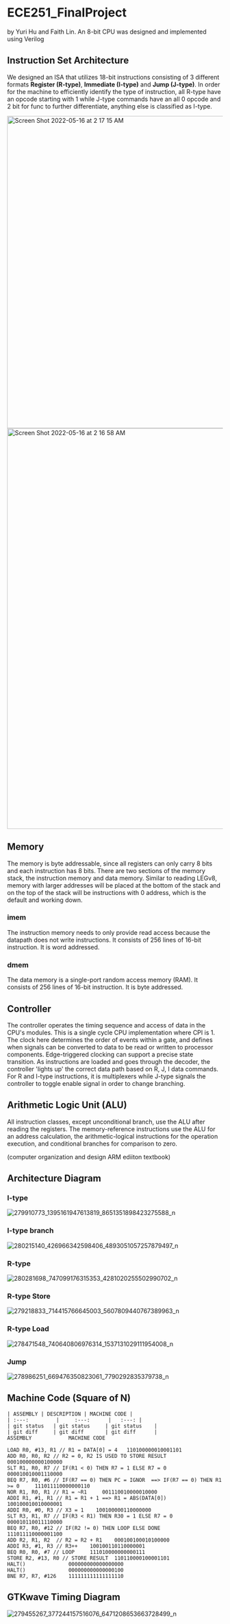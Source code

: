# ECE251_FinalProject 
by Yuri Hu and Faith Lin. An 8-bit CPU was designed and implemented using Verilog 

## Instruction Set Architecture 
We designed an ISA that utilizes 18-bit instructions consisting of 3 different formats **Register (R-type)**, **Immediate (I-type)** and **Jump (J-type)**. In order for the machine to efficiently identify the type of instruction, all R-type have an opcode starting with 1 while J-type commands have an all 0 opcode and 2 bit for func to further differentiate, anything else is classified as I-type. 

<img width="728" alt="Screen Shot 2022-05-16 at 2 17 15 AM" src="https://user-images.githubusercontent.com/75409461/168487989-647e5836-54eb-4c05-83b0-fa30af254147.png">

<img width="934" alt="Screen Shot 2022-05-16 at 2 16 58 AM" src="https://user-images.githubusercontent.com/75409461/168487913-d61b90d3-cd4e-4db5-bef3-66cf3bb240b0.png">

## Memory
The memory is byte addressable, since all registers can only carry 8 bits and each instruction has 8 bits. There are two sections of the memory stack, the instruction memory and data memory. Similar to reading LEGv8, memory with larger addresses will be placed at the bottom of the stack and on the top of the stack will be instructions with 0 address, which is the default and working down. 

### imem 
The instruction memory needs to only provide read access because the datapath does not write instructions. It consists of 256 lines of 16-bit instruction. It is word addressed.

### dmem
The data memory is a single-port random access memory (RAM). It consists of 256 lines of 16-bit instruction. It is byte addressed.

## Controller 

The controller operates the timing sequence and access of data in the CPU's modules. This is a single cycle CPU implementation where CPI is 1. The clock here determines the order of events within a gate, and defines when signals can be converted to data to be read or written to processor components. Edge-triggered clocking can support a precise state transition. As instructions are loaded and goes through the decoder, the controller 'lights up' the correct data path based on R, J, I data commands. For R and I-type instructions, it is multiplexers while J-type signals the controller to toggle enable signal in order to change branching. 

## Arithmetic Logic Unit (ALU)
All instruction classes, except unconditional branch, use the ALU after reading the registers. The memory-reference instructions use the ALU for an address calculation, the arithmetic-logical instructions for the operation execution, and conditional branches for comparison to zero. 

(computer organization and design ARM ediiton textbook) 

## Architecture Diagram 
### I-type  
![279910773_1395161947613819_8651351898423275588_n](https://user-images.githubusercontent.com/75409461/168488087-25130884-2a56-4e03-8da5-92829eeae9f0.png)

### I-type branch 
![280215140_426966342598406_4893051057257879497_n](https://user-images.githubusercontent.com/75409461/168488097-7561061a-a467-496a-b964-aa2faad2ad3d.png)

### R-type 
![280281698_747099176315353_4281020255502990702_n](https://user-images.githubusercontent.com/75409461/168488092-a748baf4-65fd-4add-998b-cea5367bcf7f.png)

### R-type Store
![279218833_714415766645003_5607809440767389963_n](https://user-images.githubusercontent.com/75409461/168488104-01d89a75-1804-40a4-bb14-263803a6c63d.png)

### R-type Load  
![278471548_740640806976314_1537131029111954008_n](https://user-images.githubusercontent.com/75409461/168488105-49ada2fb-c257-46f9-b28f-5ebc40435aec.png)

### Jump
![278986251_669476350823061_7790292835379738_n](https://user-images.githubusercontent.com/75409461/168488112-3d59709f-acf5-4462-92ca-fa458fe16b75.png)

## Machine Code (Square of N)
```
| ASSEMBLY | DESCRIPTION | MACHINE CODE |
| :---:         |     :---:      |   :---: |
| git status   | git status     | git status    |
| git diff     | git diff       | git diff      |
ASSEMBLY            MACHINE CODE

LOAD R0, #13, R1 // R1 = DATA[0] = 4   110100000010001101
ADD R0, R0, R2 // R2 = 0, R2 IS USED TO STORE RESULT     000100000000100000
SLT R1, R0, R7 // IF(R1 < 0) THEN R7 = 1 ELSE R7 = 0     000010010001110000
BEQ R7, R0, #6 // IF(R7 == 0) THEN PC = IGNOR  ==> IF(R7 == 0) THEN R1 >= 0     111011110000000110
NOR R1, R0, R1 // R1 = ~R1     001110010000010000
ADDI R1, #1, R1 // R1 = R1 + 1 ==> R1 = ABS(DATA[0])    100100010010000001
ADDI R0, #0, R3 // X3 = 1    100100000110000000
SLT R3, R1, R7 // IF(R3 < R1) THEN R30 = 1 ELSE R7 = 0     000010110011110000
BEQ R7, R0, #12 // IF(R2 != 0) THEN LOOP ELSE DONE    111011110000001100
ADD R2, R1, R2  // R2 = R2 + R1    000100100010100000
ADDI R3, #1, R3 // R3++    100100110110000001
BEQ R0, R0, #7 // LOOP     111010000000000111
STORE R2, #13, R0 // STORE RESULT  110110000100001101
HALT()              000000000000000000
HALT()              000000000000000100
BNE R7, R7, #126    111111111111111110
```

## GTKwave Timing Diagram

![279455267_377244157516076_6471208653663728499_n](https://user-images.githubusercontent.com/75409461/168488513-e5a6407e-3052-4ac1-ace2-2d076816cb0e.png)
